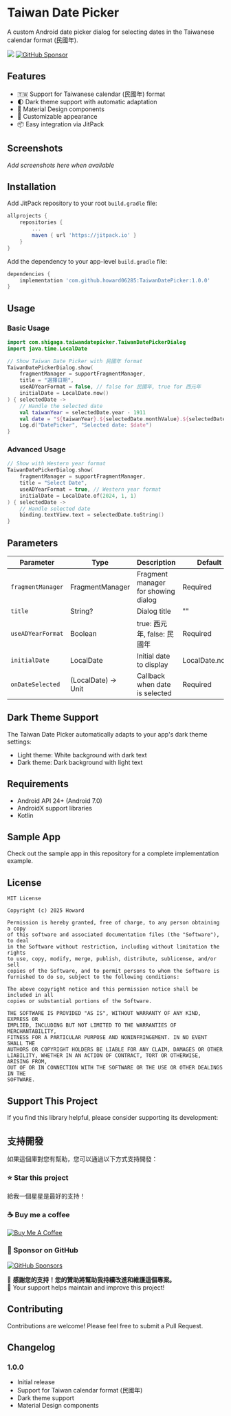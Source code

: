 # Taiwan Date Picker

A custom Android date picker dialog for selecting dates in the Taiwanese calendar format (民國年).

[![](https://jitpack.io/v/howard06285/TaiwanDatePicker.svg)](https://jitpack.io/#howard06285/TaiwanDatePicker)
[![GitHub Sponsor](https://img.shields.io/static/v1?label=Sponsor&message=%E2%9D%A4&logo=GitHub&color=%23fe8e86)](https://github.com/sponsors/howard06285)

## Features

- 🇹🇼 Support for Taiwanese calendar (民國年) format
- 🌓 Dark theme support with automatic adaptation
- 📱 Material Design components
- 🎨 Customizable appearance
- 📦 Easy integration via JitPack

## Screenshots

*Add screenshots here when available*

## Installation

Add JitPack repository to your root `build.gradle` file:

```gradle
allprojects {
    repositories {
        ...
        maven { url 'https://jitpack.io' }
    }
}
```

Add the dependency to your app-level `build.gradle` file:

```gradle
dependencies {
    implementation 'com.github.howard06285:TaiwanDatePicker:1.0.0'
}
```

## Usage

### Basic Usage

```kotlin
import com.shigaga.taiwandatepicker.TaiwanDatePickerDialog
import java.time.LocalDate

// Show Taiwan Date Picker with 民國年 format
TaiwanDatePickerDialog.show(
    fragmentManager = supportFragmentManager,
    title = "選擇日期",
    useADYearFormat = false, // false for 民國年, true for 西元年
    initialDate = LocalDate.now()
) { selectedDate ->
    // Handle the selected date
    val taiwanYear = selectedDate.year - 1911
    val date = "${taiwanYear}.${selectedDate.monthValue}.${selectedDate.dayOfMonth}"
    Log.d("DatePicker", "Selected date: $date")
}
```

### Advanced Usage

```kotlin
// Show with Western year format
TaiwanDatePickerDialog.show(
    fragmentManager = supportFragmentManager,
    title = "Select Date",
    useADYearFormat = true, // Western year format
    initialDate = LocalDate.of(2024, 1, 1)
) { selectedDate ->
    // Handle selected date
    binding.textView.text = selectedDate.toString()
}
```

## Parameters

| Parameter | Type | Description | Default |
|-----------|------|-------------|---------|
| `fragmentManager` | FragmentManager | Fragment manager for showing dialog | Required |
| `title` | String? | Dialog title | "" |
| `useADYearFormat` | Boolean | true: 西元年, false: 民國年 | Required |
| `initialDate` | LocalDate | Initial date to display | LocalDate.now() |
| `onDateSelected` | (LocalDate) -> Unit | Callback when date is selected | Required |

## Dark Theme Support

The Taiwan Date Picker automatically adapts to your app's dark theme settings:

- Light theme: White background with dark text
- Dark theme: Dark background with light text

## Requirements

- Android API 24+ (Android 7.0)
- AndroidX support libraries
- Kotlin

## Sample App

Check out the sample app in this repository for a complete implementation example.

## License

```
MIT License

Copyright (c) 2025 Howard

Permission is hereby granted, free of charge, to any person obtaining a copy
of this software and associated documentation files (the "Software"), to deal
in the Software without restriction, including without limitation the rights
to use, copy, modify, merge, publish, distribute, sublicense, and/or sell
copies of the Software, and to permit persons to whom the Software is
furnished to do so, subject to the following conditions:

The above copyright notice and this permission notice shall be included in all
copies or substantial portions of the Software.

THE SOFTWARE IS PROVIDED "AS IS", WITHOUT WARRANTY OF ANY KIND, EXPRESS OR
IMPLIED, INCLUDING BUT NOT LIMITED TO THE WARRANTIES OF MERCHANTABILITY,
FITNESS FOR A PARTICULAR PURPOSE AND NONINFRINGEMENT. IN NO EVENT SHALL THE
AUTHORS OR COPYRIGHT HOLDERS BE LIABLE FOR ANY CLAIM, DAMAGES OR OTHER
LIABILITY, WHETHER IN AN ACTION OF CONTRACT, TORT OR OTHERWISE, ARISING FROM,
OUT OF OR IN CONNECTION WITH THE SOFTWARE OR THE USE OR OTHER DEALINGS IN THE
SOFTWARE.
```

## Support This Project

If you find this library helpful, please consider supporting its development:

## 支持開發

如果這個庫對您有幫助，您可以通過以下方式支持開發：

### ⭐ Star this project
給我一個星星是最好的支持！


### ☕ Buy me a coffee
[![Buy Me A Coffee](https://img.shields.io/badge/Buy%20Me%20A%20Coffee-donate-yellow.svg?style=for-the-badge&logo=buy-me-a-coffee)](https://www.buymeacoffee.com/howard06285)

### 💝 Sponsor on GitHub
[![GitHub Sponsors](https://img.shields.io/badge/GitHub%20Sponsors-sponsor-pink.svg?style=for-the-badge&logo=github)](https://github.com/sponsors/howard06285)


🙏 **感謝您的支持！您的贊助將幫助我持續改進和維護這個專案。**   
🙏 Your support helps maintain and improve this project!

## Contributing

Contributions are welcome! Please feel free to submit a Pull Request.

## Changelog

### 1.0.0
- Initial release
- Support for Taiwan calendar format (民國年)
- Dark theme support
- Material Design components